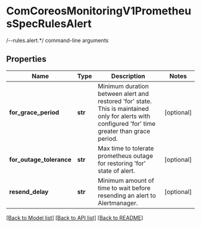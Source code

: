 # ComCoreosMonitoringV1PrometheusSpecRulesAlert

/--rules.alert.*/ command-line arguments
## Properties
Name | Type | Description | Notes
------------ | ------------- | ------------- | -------------
**for_grace_period** | **str** | Minimum duration between alert and restored &#39;for&#39; state. This is maintained only for alerts with configured &#39;for&#39; time greater than grace period. | [optional] 
**for_outage_tolerance** | **str** | Max time to tolerate prometheus outage for restoring &#39;for&#39; state of alert. | [optional] 
**resend_delay** | **str** | Minimum amount of time to wait before resending an alert to Alertmanager. | [optional] 

[[Back to Model list]](../README.md#documentation-for-models) [[Back to API list]](../README.md#documentation-for-api-endpoints) [[Back to README]](../README.md)


